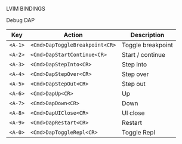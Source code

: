 LVIM BINDINGS

Debug DAP

| Key     | Action                         | Description       |
| ------- | ------------------------------ | ----------------- |
| `<A-1>` | `<Cmd>DapToggleBreakpoint<CR>` | Toggle breakpoint |
| `<A-2>` | `<Cmd>DapStartContinue<CR>`    | Start / continue  |
| `<A-3>` | `<Cmd>DapStepInto<CR>`         | Step into         |
| `<A-4>` | `<Cmd>DapStepOver<CR>`         | Step over         |
| `<A-5>` | `<Cmd>DapStepOut<CR>`          | Step out          |
| `<A-6>` | `<Cmd>DapUp<CR>`               | Up                |
| `<A-7>` | `<Cmd>DapDown<CR>`             | Down              |
| `<A-8>` | `<Cmd>DapUIClose<CR>`          | UI close          |
| `<A-9>` | `<Cmd>DapRestart<CR>`          | Restart           |
| `<A-0>` | `<Cmd>DapToggleRepl<CR>`       | Toggle Repl       |
